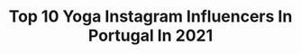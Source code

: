 ---
title: Top 10 Yoga Instagram Influencers In Portugal In 2021
description: >-
  Find top yoga Instagram influencers in Portugal in 2021. Most popular hashtags: #yoga #yogainspiration #yogapractice #portugal.
platform: Instagram
hits: 26
text_top: Identify the top-rated Instagram profiles on inBeat.
text_bottom: Our search engine holds 26 Instagram influencers like this in Portugal for you to connect with.
profiles:
  - username: "myredsabbatical"
    fullname: >-
      Marcela | Travel, Yoga, Nature
    bio: >-
      🛩 Traveller, adventurer, solopreneur 🤱 Solo mom to the coolest little girl 🌱 Founder @nayavita.yoga and @mynayavita
    location: "Portugal"
    followers: 7668
    engagement: 1068
    commentsToLikes: 0.501685
    id: ck6tv7bb8kkwj0j71yjlgj1xf
    verified: false
    hashtags: "#motherhoodintheraw, #hotmom, #travellingbaby, #familytimeisthebesttime"
  - username: "yogawith.iva"
    fullname: >-
      ivazanotte
    bio: >-
      💪instructor streaching 👚👖yoga model 👉IVA20 my code for discount 👇 🧘‍♂️ @yantraconnection Embassador 👵grandmother 👩‍👧‍👧mother of 2 girls 🇵🇹Portugal
    location: "Portugal"
    followers: 14378
    engagement: 468
    commentsToLikes: 0.239723
    id: ckapauezvxic70i78ot2ctr0a
    verified: false
    hashtags: "#flexibility, #faro, #yogastrong, #yogatime"
  - username: "cizzyew"
    fullname: >-
      Cecilia ॐ CEWYoga
    bio: >-
      🕉️ Yoga teacher (former self-taught yogini) ~ERYT200 (+25 H) @feetup 💚 Ambassador Plant based diet Meditation Holistic health/Crystals
    location: "Portugal"
    followers: 10688
    engagement: 412
    commentsToLikes: 0.232598
    id: ck8tcnakl00f10j78o6hs3gd4
    verified: false
    hashtags: "#yogagirl, #breathinbreathout, #yogapractice, #yogastrenght"
  - username: "klara_yoga"
    fullname: >-
      KLARA POKORNA
    bio: >-
      🤸🏾‍♀️ Yoga teacher 🖤 @yogagangfam founder 📩 Online private classes - DM 🏄‍♀️ Bali Yoga, Surf and Training retreats
    location: "Portugal"
    followers: 21963
    engagement: 453
    commentsToLikes: 0.009502
    id: ck13d1j4937190i1908qodlye
    verified: false
    hashtags: "#portugal, #longboard, #surfing, #ericeira"
  - username: "sarahuactive"
    fullname: >-
      Sara Hu | Fisio, Yoga, Pilates
    bio: >-
      📍Lisbon, PT 🇵🇹 🖐🏼 Physiotherapist 🧘🏻‍♀️ Yoga & Pilates Teacher 👇🏼 FREE E-BOOK YOGA & DISCOUNT CODES
    location: "Portugal"
    followers: 12252
    engagement: 260
    commentsToLikes: 0.045706
    id: ck15pm1tayjwr0i19janvpahi
    verified: false
    hashtags: "#fishpose, #mantras, #yogaflows, #aloveforflexibility"
  - username: "fernandacanezin"
    fullname: >-
      Fernanda Cunha Canezin △
    bio: >-
      y o g a ॐ l i f e s t y l e • vivo para SER(vir)✨ ❤️ 🦋🍃🌻🌈
    location: "Portugal"
    followers: 14733
    engagement: 230
    commentsToLikes: 0.053018
    id: ckapa35wtuj0v0i78mlbnsikq
    verified: false
    hashtags: "#yogalifestyle, #yogainspiration, #yoga, #yogalife"
  - username: "tjwellness"
    fullname: >-
      Tine Johansen
    bio: >-
      Family & a balanced lifestyle is my world! Creator of Balletlates 🙋🏼Physio 💞Mom of 2 💚Healthy Lifestyle Blogger 🎥Youtuber 🌟Workouts
    location: "Portugal"
    followers: 23161
    engagement: 201
    commentsToLikes: 0.266722
    id: ck55j3pm1w6vr0i118gtnv0po
    verified: false
    hashtags: "#yogamom, #dancerpose, #prenatalyoga, #yogamama"
  - username: "zeblackturboofficial"
    fullname: >-
      Zé Preto
    bio: >-
      ◾inhuman core strength😈 ◾born in 1971 natural strength💪 ◾60+ sec world record FL👽
    location: "Portugal"
    followers: 48693
    engagement: 491
    commentsToLikes: 0.051767
    id: ck6tulw93h34k0j71i5ndwdae
    verified: false
    hashtags: "#viralvideoschannel, #bodybuilding, #challengeyourself, #calisthenicsrevolution"
  - username: "zmfreespirit"
    fullname: >-
      Manon Z’
    bio: >-
      🌙 HOLISTIC TATTOO ARTIST ✨ Private studio in Algarve - Portugal ☾ Agenda open for JUNE-JULY-AUGUST ↟ Each tattoo is @onetreeplanted
    location: "Portugal"
    followers: 64145
    engagement: 476
    commentsToLikes: 0.006775
    id: ck13bltgfw1ez0i194yb26kbl
    verified: false
    hashtags: "#mandalatattoo, #inkedgirls, #moontattoo, #wildlife"
  - username: "rubenfjorge"
    fullname: >-
      Ruben Jorge
    bio: >-
      🌆 Porto ©️ 1991 ♓️ Pharmacist 🏨 🎠The carousel never stops turning 🎠 @myblissbody rubenfjorge15 @mvmt
    location: "Portugal"
    followers: 11558
    engagement: 1579
    commentsToLikes: 0.014434
    id: ck8talc55s8m80j78xs02h0e9
    verified: false
    hashtags: "#fitness, #summer, #body, #shredded"
---